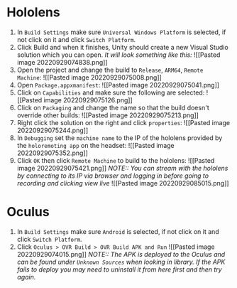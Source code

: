 # Hololens
1) In `Build Settings` make sure `Universal Windows Platform` is selected, if not click on it and click `Switch Platform`.
2) Click Build and when it finishes, Unity should create a new Visual Studio solution which you can open.
*It will look something like this:*
![[Pasted image 20220929074838.png]]
3) Open the project and change the build to `Release`, `ARM64`, `Remote Machine`:
![[Pasted image 20220929075008.png]]
4) Open `Package.appxmanifest`:
![[Pasted image 20220929075041.png]]
5) Click on `Capabilities` and make sure the following are selected:
![[Pasted image 20220929075126.png]]
6) Click on `Packaging` and change the name so that the build doesn't override other builds:
![[Pasted image 20220929075213.png]]
7) Right click the solution on the right and click `properties`:
![[Pasted image 20220929075244.png]]
8) In `Debugging` set the `machine name` to the IP of the hololens provided by the `holoremoting app` on the headset: ![[Pasted image 20220929075352.png]]
9) Click `OK` then click `Remote Machine` to build to the hololens: ![[Pasted image 20220929075421.png]]
*NOTE:: You can stream with the hololens by connecting to its IP via browser and logging in before going to recording and clicking view live*
![[Pasted image 20220929085015.png]]

# Oculus
1) In `Build Settings` make sure `Android` is selected, if not click on it and click `Switch Platform`.
2) Click `Oculus > OVR Build > OVR Build APK and Run` ![[Pasted image 20220929074015.png]]
*NOTE:: The APK is deployed to the Oculus and can be found under `Unknown Sources` when looking in library. If the APK fails to deploy you may need to uninstall it from here first and then try again.*